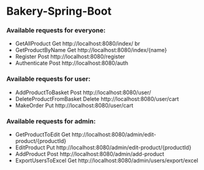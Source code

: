 # Bakery-Spring-Boot
### Available requests for everyone:
* GetAllProduct Get http://localhost:8080/index/ br
* GetProductByName Get http://localhost:8080/index/{name}
* Register Post http://localhost:8080/register
* Authenticate Post http://localhost:8080/auth

### Available requests for user:
* AddProductToBasket Post http://localhost:8080/user/
* DeleteProductFromBasket Delete http://localhost:8080/user/cart
* MakeOrder Put http://localhost:8080/user/cart

### Available requests for admin:
* GetProductToEdit Get http://localhost:8080/admin/edit-product/{productId}
* EditProduct Put http://localhost:8080/admin/edit-product/{productId}
* AddProduct Post http://localhost:8080/admin/add-product
* ExportUsersToExcel Get http://localhost:8080/admin/users/export/excel
